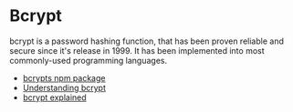 # Bcrypt

bcrypt is a password hashing function, that has been proven reliable and secure since it's release in 1999. It has been implemented into most commonly-used programming languages.

- [bcrypts npm package](https://www.npmjs.com/package/bcrypt)
- [Understanding bcrypt](https://auth0.com/blog/hashing-in-action-understanding-bcrypt/)
- [bcrypt explained](https://www.youtube.com/watch?v=O6cmuiTBZVs)
